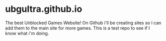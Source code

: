 # ubgultra.github.io
The best Unblocked Games Website! On Github i'll be creating sites so I can add them to the main site for more games. This is a test repo to see if I know what i'm doing.
